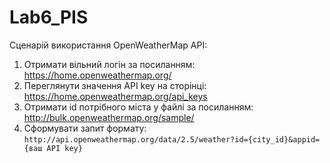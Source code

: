 # Lab6_PIS

Сценарій використання OpenWeatherMap API:
1. Отримати вільний логін за посиланням: https://home.openweathermap.org/
2. Переглянути значення API key на сторінці: https://home.openweathermap.org/api_keys
3. Отримати id потрібного міста у файлі за посиланням: http://bulk.openweathermap.org/sample/ 
4. Сформувати запит формату: `http://api.openweathermap.org/data/2.5/weather?id={city_id}&appid={ваш API key}`
